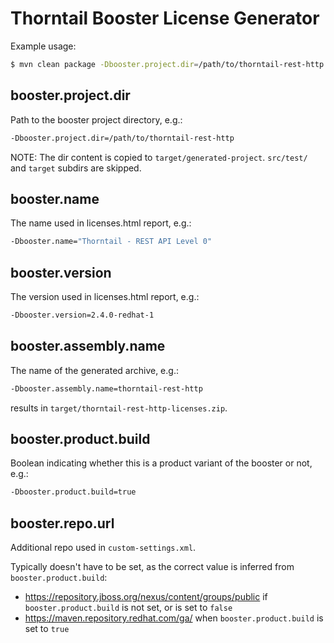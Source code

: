 # Thorntail Booster License Generator

Example usage:

```bash
$ mvn clean package -Dbooster.project.dir=/path/to/thorntail-rest-http -Dbooster.name="Thorntail - REST API Level 0" -Dbooster.version=2.4.0-redhat-1 -Dbooster.assembly.name=thorntail-rest-http -Dbooster.product.build=true
```

## booster.project.dir

Path to the booster project directory, e.g.:

```bash
-Dbooster.project.dir=/path/to/thorntail-rest-http
```

NOTE: The dir content is copied to `target/generated-project`. `src/test/` and `target` subdirs are skipped.

## booster.name

The name used in licenses.html report, e.g.:

```bash
-Dbooster.name="Thorntail - REST API Level 0"
```

## booster.version

The version used in licenses.html report, e.g.:

```bash
-Dbooster.version=2.4.0-redhat-1
```

## booster.assembly.name

The name of the generated archive, e.g.:

```bash
-Dbooster.assembly.name=thorntail-rest-http
```

results in `target/thorntail-rest-http-licenses.zip`.

## booster.product.build

Boolean indicating whether this is a product variant of the booster or not, e.g.:

```bash
-Dbooster.product.build=true
```

## booster.repo.url

Additional repo used in `custom-settings.xml`.

Typically doesn't have to be set, as the correct value is inferred from `booster.product.build`:

- https://repository.jboss.org/nexus/content/groups/public if `booster.product.build` is not set, or is set to `false`
- https://maven.repository.redhat.com/ga/ when `booster.product.build` is set to `true`
